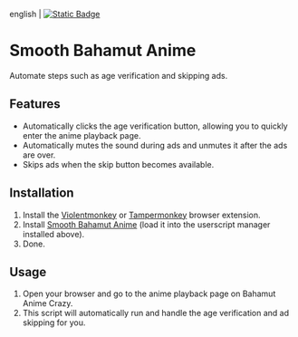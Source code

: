 english | [![Static Badge](https://img.shields.io/badge/lang-zh_tw-green)](https://github.com/Max46656/EverythingInGreasyFork/blob/main/%E7%9C%81%E6%99%82/SmoothBahamutAnime/README.zh-Hant.md)

# Smooth Bahamut Anime
Automate steps such as age verification and skipping ads.

## Features
* Automatically clicks the age verification button, allowing you to quickly enter the anime playback page.
* Automatically mutes the sound during ads and unmutes it after the ads are over.
* Skips ads when the skip button becomes available.

## Installation
1. Install the [Violentmonkey](https://violentmonkey.github.io) or [Tampermonkey](https://www.tampermonkey.net/) browser extension.
2. Install [Smooth Bahamut Anime](https://greasyfork.org/zh-TW/scripts/503557-%E6%B5%81%E6%9A%A2%E5%B7%B4%E5%93%88%E5%8B%95%E7%95%AB%E7%98%8B) (load it into the userscript manager installed above).
3. Done.

## Usage
1. Open your browser and go to the anime playback page on Bahamut Anime Crazy.
2. This script will automatically run and handle the age verification and ad skipping for you.
